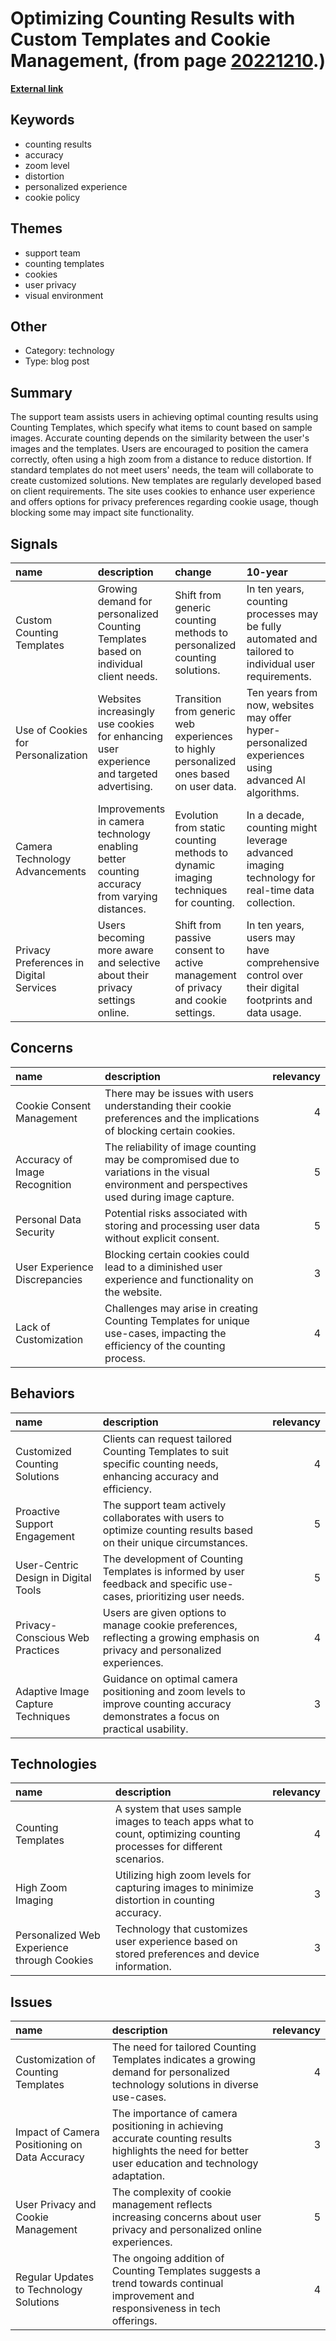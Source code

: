 # __Optimizing Counting Results with Custom Templates and Cookie Management__, (from page [20221210](https://kghosh.substack.com/p/20221210).)

__[External link](https://countthings.com/en/accuracy)__



## Keywords

* counting results
* accuracy
* zoom level
* distortion
* personalized experience
* cookie policy

## Themes

* support team
* counting templates
* cookies
* user privacy
* visual environment

## Other

* Category: technology
* Type: blog post

## Summary

The support team assists users in achieving optimal counting results using Counting Templates, which specify what items to count based on sample images. Accurate counting depends on the similarity between the user's images and the templates. Users are encouraged to position the camera correctly, often using a high zoom from a distance to reduce distortion. If standard templates do not meet users' needs, the team will collaborate to create customized solutions. New templates are regularly developed based on client requirements. The site uses cookies to enhance user experience and offers options for privacy preferences regarding cookie usage, though blocking some may impact site functionality.

## Signals

| name                                    | description                                                                                 | change                                                                                  | 10-year                                                                                               | driving-force                                                                                  |   relevancy |
|:----------------------------------------|:--------------------------------------------------------------------------------------------|:----------------------------------------------------------------------------------------|:------------------------------------------------------------------------------------------------------|:-----------------------------------------------------------------------------------------------|------------:|
| Custom Counting Templates               | Growing demand for personalized Counting Templates based on individual client needs.        | Shift from generic counting methods to personalized counting solutions.                 | In ten years, counting processes may be fully automated and tailored to individual user requirements. | Increased reliance on data accuracy and personalized services in various industries.           |           4 |
| Use of Cookies for Personalization      | Websites increasingly use cookies for enhancing user experience and targeted advertising.   | Transition from generic web experiences to highly personalized ones based on user data. | Ten years from now, websites may offer hyper-personalized experiences using advanced AI algorithms.   | The growing importance of user engagement and personalization in digital marketing strategies. |           4 |
| Camera Technology Advancements          | Improvements in camera technology enabling better counting accuracy from varying distances. | Evolution from static counting methods to dynamic imaging techniques for counting.      | In a decade, counting might leverage advanced imaging technology for real-time data collection.       | Advancements in imaging technology and machine learning capabilities.                          |           3 |
| Privacy Preferences in Digital Services | Users becoming more aware and selective about their privacy settings online.                | Shift from passive consent to active management of privacy and cookie settings.         | In ten years, users may have comprehensive control over their digital footprints and data usage.      | Increasing awareness of data privacy and security issues among internet users.                 |           5 |

## Concerns

| name                          | description                                                                                                                                  |   relevancy |
|:------------------------------|:---------------------------------------------------------------------------------------------------------------------------------------------|------------:|
| Cookie Consent Management     | There may be issues with users understanding their cookie preferences and the implications of blocking certain cookies.                      |           4 |
| Accuracy of Image Recognition | The reliability of image counting may be compromised due to variations in the visual environment and perspectives used during image capture. |           5 |
| Personal Data Security        | Potential risks associated with storing and processing user data without explicit consent.                                                   |           5 |
| User Experience Discrepancies | Blocking certain cookies could lead to a diminished user experience and functionality on the website.                                        |           3 |
| Lack of Customization         | Challenges may arise in creating Counting Templates for unique use-cases, impacting the efficiency of the counting process.                  |           4 |

## Behaviors

| name                                 | description                                                                                                                      |   relevancy |
|:-------------------------------------|:---------------------------------------------------------------------------------------------------------------------------------|------------:|
| Customized Counting Solutions        | Clients can request tailored Counting Templates to suit specific counting needs, enhancing accuracy and efficiency.              |           4 |
| Proactive Support Engagement         | The support team actively collaborates with users to optimize counting results based on their unique circumstances.              |           5 |
| User-Centric Design in Digital Tools | The development of Counting Templates is informed by user feedback and specific use-cases, prioritizing user needs.              |           5 |
| Privacy-Conscious Web Practices      | Users are given options to manage cookie preferences, reflecting a growing emphasis on privacy and personalized experiences.     |           4 |
| Adaptive Image Capture Techniques    | Guidance on optimal camera positioning and zoom levels to improve counting accuracy demonstrates a focus on practical usability. |           3 |

## Technologies

| name                                        | description                                                                                                          |   relevancy |
|:--------------------------------------------|:---------------------------------------------------------------------------------------------------------------------|------------:|
| Counting Templates                          | A system that uses sample images to teach apps what to count, optimizing counting processes for different scenarios. |           4 |
| High Zoom Imaging                           | Utilizing high zoom levels for capturing images to minimize distortion in counting accuracy.                         |           3 |
| Personalized Web Experience through Cookies | Technology that customizes user experience based on stored preferences and device information.                       |           3 |

## Issues

| name                                          | description                                                                                                                                          |   relevancy |
|:----------------------------------------------|:-----------------------------------------------------------------------------------------------------------------------------------------------------|------------:|
| Customization of Counting Templates           | The need for tailored Counting Templates indicates a growing demand for personalized technology solutions in diverse use-cases.                      |           4 |
| Impact of Camera Positioning on Data Accuracy | The importance of camera positioning in achieving accurate counting results highlights the need for better user education and technology adaptation. |           3 |
| User Privacy and Cookie Management            | The complexity of cookie management reflects increasing concerns about user privacy and personalized online experiences.                             |           5 |
| Regular Updates to Technology Solutions       | The ongoing addition of Counting Templates suggests a trend towards continual improvement and responsiveness in tech offerings.                      |           4 |